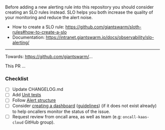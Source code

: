 Before adding a new alerting rule into this repository you should consider creating an SLO rules instead.
SLO helps you both increase the quality of your monitoring and reduce the alert noise.

* How to create a SLO rule: https://github.com/giantswarm/sloth-rules#how-to-create-a-slo
* Documentation: https://intranet.giantswarm.io/docs/observability/slo-alerting/

---
Towards: https://github.com/giantswarm/...

This PR ...

### Checklist

- [ ] Update CHANGELOG.md
- [ ] Add [Unit tests](https://github.com/giantswarm/prometheus-rules/#testing)
- [ ] Follow [Alert structure](https://github.com/giantswarm/prometheus-rules/#how-alerts-are-structured)
- [ ] Consider [creating a dashboard](https://docs.giantswarm.io/tutorials/observability/data-exploration/creating-custom-dashboards/) ([guidelines](https://intranet.giantswarm.io/docs/product/ux/guidelines/dashboards/)) (if it does not exist already) to help oncallers monitor the status of the issue.
- [ ] Request review from oncall area, as well as team (e.g: `oncall-kaas-cloud` GitHub group).
